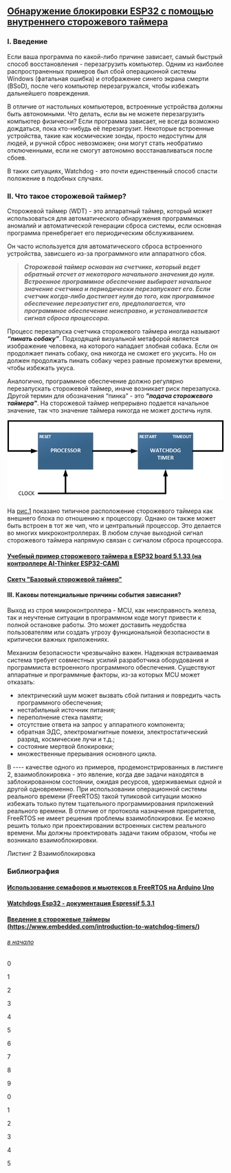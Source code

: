 ## [Обнаружение блокировки ESP32 с помощью внутреннего сторожевого таймера](https://github.com/TronixLab/ESP32_Watchdog?tab=readme-ov-file)

### I. Введение

Если ваша программа по какой-либо причине зависает, самый быстрый способ восстановления - перезагрузить компьютер. Одним из наиболее распространенных примеров был сбой операционной системы Windows (фатальная ошибка) и отображение синего экрана смерти (BSoD), после чего компьютер перезагружался, чтобы избежать дальнейшего повреждения. 

В отличие от настольных компьютеров, встроенные устройства должны быть автономными. Что делать, если вы не можете перезагрузить компьютер физически? Если программа зависает, не всегда возможно дождаться, пока кто-нибудь eё перезагрузит. Некоторые встроенные устройства, такие как космические зонды, просто недоступны для людей, и ручной сброс невозможен; они могут стать необратимо отключенными, если не смогут автономно восстанавливаться после сбоев. 

В таких ситуациях, Watchdog - это почти единственный способ спасти положение в подобных случаях. 

### II. Что такое сторожевой таймер?

Сторожевой таймер (WDT) - это аппаратный таймер, который может использоваться для автоматического обнаружения программных аномалий и автоматической генерации сброса системы, если основная программа пренебрегает его периодическим обслуживанием. 

Он часто используется для автоматического сброса встроенного устройства, зависшего из-за программного или аппаратного сбоя. 

> ***Сторожевой таймер основан на счетчике, который ведет обратный отсчет от некоторого начального значения до нуля. Встроенное программное обеспечение выбирает начальное значение счетчика и периодически перезапускает его. Если счетчик когда-либо достигает нуля до того, как программное обеспечение перезапустит его, предполагается, что программное обеспечение неисправно, и устанавливается сигнал сброса процессора.***

Процесс перезапуска счетчика сторожевого таймера иногда называют ***“пинать собаку”***. Подходящей визуальной метафорой является изображение человека, на которого нападает злобная собака. Если он продолжает пинать собаку, она никогда не сможет его укусить. Но он должен продолжать пинать собаку через равные промежутки времени, чтобы избежать укуса. 

Аналогично, программное обеспечение должно регулярно перезапускать сторожевой таймер, иначе возникает риск перезапуска. Другой термин для обозначения “пинка” - это ***"подача сторожевого таймера"***. На сторожевой таймер непрерывно подается начальное значение, так что значение таймера никогда не может достичь нуля.

![Рис.1 Типичная настройка сторожевого таймера](A-typical-Watchdog-setup.jpg)

На [рис.1](#) показано типичное расположение сторожевого таймера как внешнего блока по отношению к процессору. Однако он также может быть встроен в тот же чип, что и центральный процессор. Это делается во многих микроконтроллерах. В любом случае выходной сигнал сторожевого таймера напрямую связан с сигналом сброса процессора.

#### [Учебный пример сторожевого таймера в ESP32 board 5.1.33  (на контроллере AI-Thinker ESP32-CAM)](ex5-1-33_Watchdog/ex5-1-33_Watchdog.ino)

#### [Скетч "Базовый сторожевой таймер"](ex5-1-33_BasicWDT/ex5-1-33_BasicWDT.ino)

#### III. Каковы потенциальные причины события зависания?

Выход из строя микроконтроллера - MCU, как неисправность железа, так и неучтеные ситуации в программном коде могут привести к полной остановке работы. Это может доставить неудобства пользователям или создать угрозу функциональной безопасности в критически важных приложениях. 

Механизм безопасности чрезвычайно важен. Надежная встраиваемая система требует совместных усилий разработчика оборудования и программиста встроенного программного обеспечения. Существуют аппаратные и программные факторы, из-за которых MCU может отказать:

- электрический шум может вызвать сбой питания и повредить часть программного обеспечения;
- нестабильный источник питания;
- переполнение стека памяти;
- отсутствие ответа на запрос у аппаратного компонента;
- обратная ЭДС, электромагнитные помехи, электростатический разряд, космические лучи и т.д.;
- состояние мертвой блокировки;
- множественные прерывания основного цикла.

В ---- качестве одного из примеров, продемонстрированных в листинге 2, взаимоблокировка - это явление, когда две задачи находятся в заблокированном состоянии, ожидая ресурсов, удерживаемых одной и другой одновременно. При использовании операционной системы реального времени (FreeRTOS) такой тупиковой ситуации можно избежать только путем тщательного программирования приложений реального времени. В отличие от протокола назначения приоритетов, FreeRTOS не имеет решения проблемы взаимоблокировки. Ее можно решить только при проектировании встроенных систем реального времени. Мы должны проектировать задачи таким образом, чтобы не возникало взаимоблокировки.

Листинг 2 Взаимоблокировка




### Библиография

#### [Использование семафоров и мьютексов в FreeRTOS на Arduino Uno](https://microkontroller.ru/arduino-projects/ispolzovanie-semaforov-i-myuteksov-v-freertos-na-arduino-uno/)

#### [Watchdogs Esp32 - документация Espressif 5.3.1](https://docs.espressif.com/projects/esp-idf/en/v5.3.1/esp32/api-reference/system/wdts.html) 

#### [Введение в сторожевые таймеры (https://www.embedded.com/introduction-to-watchdog-timers/)](https://www.embedded.com/introduction-to-watchdog-timers/)




###### [в начало](#kvizzy)

0

1

2

3

4

5

6

7

8

9

0

1

2

3

4

5




